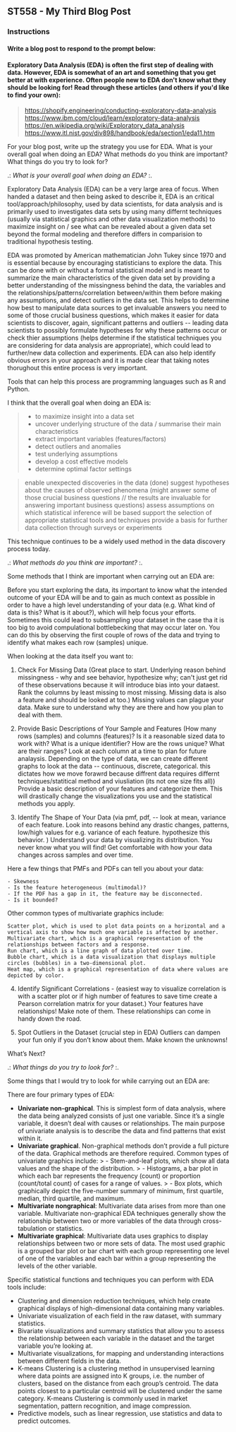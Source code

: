 ## ST558 - My Third Blog Post  

<!--
Overview

This assignment is to create a blog post using your github blog.  See below for the blog post prompt. Assesses LO 1.3 and others.
Completion time

The estimated time to complete this assignment is 20-40 minutes.
Instructions
-->

### Instructions  
#### Write a blog post to respond to the prompt below:

#### Exploratory Data Analysis (EDA) is often the first step of dealing with data.  However, EDA is somewhat of an art and something that you get better at with experience.  Often people new to EDA don't know what they should be looking for!  Read through these articles (and others if you'd like to find your own):  

> https://shopify.engineering/conducting-exploratory-data-analysis  
> https://www.ibm.com/cloud/learn/exploratory-data-analysis  
> https://en.wikipedia.org/wiki/Exploratory_data_analysis  
> https://www.itl.nist.gov/div898/handbook/eda/section1/eda11.htm  

For your blog post, write up the strategy you use for EDA. What is your overall goal when doing an EDA? What methods do you think are important? What things do you try to look for? 

.: *What is your overall goal when doing an EDA?* :.

Exploratory Data Analysis (EDA) can be a very large area of focus. When handed a dataset and then being asked to describe it, EDA is an critical tool/approach/philosophy, used by data scientists, for data analysis and is primarily used to investigates data sets by using many differnt techniques (usually via statistical graphics and other data visualization methods) to maximize insight on / see what can be revealed about a given data set beyond the formal modeling and therefore differs in comparision to traditional hypothesis testing.

EDA was promoted by American mathematician John Tukey since 1970 and is essential because by encouraging statisticians to explore the data. This can be done with or without a formal statistical model and is meant to summarize the main characteristics of the given data set by providing a better understanding of the missingness behind the data, the variables and the relationships/patterns/correlation between/within them before making any assumptions, and detect outliers in the data set. This helps to determine how best to manipulate data sources to get invaluable answers you need to some of those crucial business questions, which makes it easier for data scientists to discover, again, significant patterns and outliers -- leading data scientists to possibly formulate hypotheses for why these patterns occur or check thier assumptions (helps determine if the statistical techniques you are considering for data analysis are appropriate), which could lead to further/new data collection and experiments. EDA can also help identify obvious errors in your approach and it is made clear that taking notes thorughout this entire process is very important.

Tools that can help this process are programming languages such as R and Python.

I think that the overall goal when doing an EDA is:

> - to maximize insight into a data set
> - uncover underlying structure of the data / summarise their main characteristics
> - extract important variables (features/factors)
> - detect outliers and anomalies
> - test underlying assumptions
> - develop a cost effective models
> - determine optimal factor settings





> enable unexpected discoveries in the data (done)
> suggest hypotheses about the causes of observed phenomena (might answer some of those crucial business questions // the results are invaluable for answering important business questions)
> assess assumptions on which statistical inference will be based
> support the selection of appropriate statistical tools and techniques
> provide a basis for further data collection through surveys or experiments
    



This technique continues to be a widely used method in the data discovery process today.







.: *What methods do you think are important?* :.

Some methods that I think are important when carrying out an EDA are:



Before you start exploring the data, its important to know what the intended outcome of your EDA will be and to gain as much context as possible in order to have a high level understanding of your data (e.g. What kind of data is this? What is it about?), which will help focus your efforts. Sometimes this could lead to subsampling your dataset in the case tha it is too big to avoid compulational bottlebecking that may occur later on. You can do this by observing the first couple of rows of the data and trying to identify what makes each row (samples) unique. 


When looking at the data itself you want to:

1. Check For Missing Data (Great place to start. Underlying reason behind missingness - why and see behavior, hypothesize why; can't just get rid of these observations because it will introduce bias into your dataest. Rank the columns by least missing to most missing. Missing data is also a feature and should be looked at too.) Missing values can plague your data. Make sure to understand why they are there and how you plan to deal with them.

2. Provide Basic Descriptions of Your Sample and Features (How many rows (samples) and columns (features)? Is it a reasonable sized data to work with? What is a unique identifier? How are the rows unique? What are their ranges? Look at each column at a time to plan for future analaysis. Depending on the type of data, we can create different graphs to look at the data -- continuous, discrete, categorical. this dictates how we move forawrd because diffrent data requires differnt techniques/statitical method and viusliation (its not one size fits all))
Provide a basic description of your features and categorize them. This will drastically change the visualizations you use and the statistical methods you apply.

3. Identify The Shape of Your Data (via pmf, pdf, -- look at mean, variance of each feature. Look into reasons behind any drastic changes, patterns, low/high values for e.g. variance of each feature. hypothesize this behavior. ) Understand your data by visualizing its distribution. You never know what you will find! Get comfortable with how your data changes across samples and over time.

Here a few things that PMFs and PDFs can tell you about your data: 
 
    - Skewness
    - Is the feature heterogeneous (multimodal)?
    - If the PDF has a gap in it, the feature may be disconnected.
    - Is it bounded?
        
Other common types of multivariate graphics include:

    Scatter plot, which is used to plot data points on a horizontal and a vertical axis to show how much one variable is affected by another.
    Multivariate chart, which is a graphical representation of the relationships between factors and a response.
    Run chart, which is a line graph of data plotted over time.
    Bubble chart, which is a data visualization that displays multiple circles (bubbles) in a two-dimensional plot.
    Heat map, which is a graphical representation of data where values are depicted by color.

4. Identify Significant Correlations - (easiest way to visualize correlation is with a scatter plot or if high number of features to save time create a Pearson correlation matrix for your dataset.) Your features have relationships! Make note of them. These relationships can come in handy down the road.

5. Spot Outliers in the Dataset (crucial step in EDA) Outliers can dampen your fun only if you don’t know about them. Make known the unknowns!

What’s Next?


.: *What things do you try to look for?* :.

Some things that I would try to look for while carrying out an EDA are:
> 


There are four primary types of EDA:

- **Univariate non-graphical**. This is simplest form of data analysis, where the data being analyzed consists of just one variable. Since it’s a single variable, it doesn’t deal with causes or relationships. The main purpose of univariate analysis is to describe the data and find patterns that exist within it.
- **Univariate graphical**. Non-graphical methods don’t provide a full picture of the data. Graphical methods are therefore required. Common types of univariate graphics include:
        > - Stem-and-leaf plots, which show all data values and the shape of the distribution.
        > - Histograms, a bar plot in which each bar represents the frequency (count) or proportion (count/total count) of cases for a range of values.
        > - Box plots, which graphically depict the five-number summary of minimum, first quartile, median, third quartile, and maximum.
- **Multivariate nongraphical**: Multivariate data arises from more than one variable. Multivariate non-graphical EDA techniques generally show the relationship between two or more variables of the data through cross-tabulation or statistics.
- **Multivariate graphical**: Multivariate data uses graphics to display relationships between two or more sets of data. The most used graphic is a grouped bar plot or bar chart with each group representing one level of one of the variables and each bar within a group representing the levels of the other variable.

Specific statistical functions and techniques you can perform with EDA tools include:

- Clustering and dimension reduction techniques, which help create graphical displays of high-dimensional data containing many variables.
- Univariate visualization of each field in the raw dataset, with summary statistics.
- Bivariate visualizations and summary statistics that allow you to assess the relationship between each variable in the dataset and the target variable you’re looking at.
- Multivariate visualizations, for mapping and understanding interactions between different fields in the data.
- K-means Clustering is a clustering method in unsupervised learning where data points are assigned into K groups, i.e. the number of clusters, based on the distance from each group’s centroid. The data points closest to a particular centroid will be clustered under the same category. K-means Clustering is commonly used in market segmentation, pattern recognition, and image compression.
- Predictive models, such as linear regression, use statistics and data to predict outcomes.

<!--
Your blog post can be written in a conversational tone or more formally (however you want to represent yourself).  There is no word count or anything like that, just make sure you answer the prompts above to receive full credit.

Submit the URL for your (rendered) github blog in the text box. 
-->
